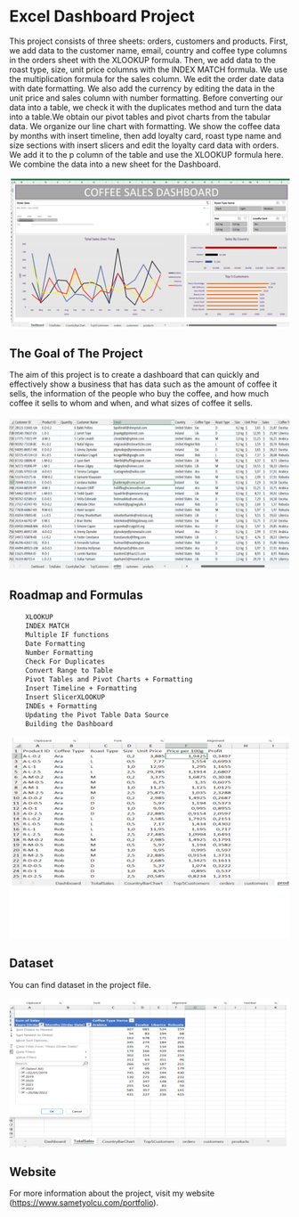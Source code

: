 

# Excel Dashboard Project

This project consists of three sheets: orders, customers and products. First, we add data to the customer name, email, country and coffee type columns in the orders sheet with the XLOOKUP formula. Then, we add data to the roast type, size, unit price columns with the INDEX MATCH formula. We use the multiplication formula for the sales column. We edit the order date data with date formatting. We also add the currency by editing the data in the unit price and sales column with number formatting. Before converting our data into a table, we check it with the duplicates method and turn the data into a table.We obtain our pivot tables and pivot charts from the tabular data. We organize our line chart with formatting. We show the coffee data by months with insert timeline, then add loyalty card, roast type name and size sections with insert slicers and edit the loyalty card data with orders. We add it to the p column of the table and use the XLOOKUP formula here. We combine the data into a new sheet for the Dashboard.

![Resim Açıklaması](dashboard.png)

## The Goal of The Project

The aim of this project is to create a dashboard that can quickly and effectively show a business that has data such as the amount of coffee it sells, the information of the people who buy the coffee, and how much coffee it sells to whom and when, and what sizes of coffee it sells.

![Resim Açıklaması](orders.png)

## Roadmap and Formulas

        XLOOKUP
        INDEX MATCH
        Multiple IF functions
        Date Formatting
        Number Formatting
        Check For Duplicates
        Convert Range to Table
        Pivot Tables and Pivot Charts + Formatting
        Insert Timeline + Formatting
        Insert SlicerXLOOKUP
        INDEs + Formatting
        Updating the Pivot Table Data Source
        Building the Dashboard

![Resim Açıklaması](prod.png)
## Dataset 

You can find dataset in the project file.

![Resim Açıklaması](totalsa.png)



## Website

For more information about the project, visit my website (https://www.sametyolcu.com/portfolio).
